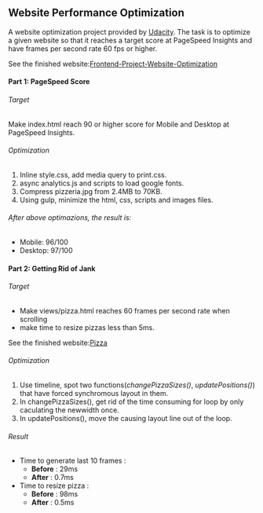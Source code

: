 ## Website Performance Optimization

A website optimization project provided by [Udacity](https://www.udacity.com). The task is to optimize a given website so that it reaches a target score at PageSpeed Insights and have frames per second rate 60 fps or higher.

See the finished website:[Frontend-Project-Website-Optimization](https://jj1201.github.io/Frontend-Project-Website-Optimization/dist/)

#### Part 1: PageSpeed Score
###### Target
Make index.html reach 90 or higher score for Mobile and Desktop at PageSpeed Insights.
###### Optimization
1. Inline style.css, add media query to print.css.
2. async analytics.js and scripts to load google fonts.
3. Compress pizzeria.jpg from 2.4MB to 70KB.
4. Using gulp, minimize the html, css, scripts and images files.

###### After above optimazions, the result is:
- Mobile: 96/100 
- Desktop: 97/100

#### Part 2: Getting Rid of Jank
###### Target
- Make views/pizza.html reaches 60 frames per second rate when scrolling
- make time to resize pizzas less than 5ms.

See the finished website:[Pizza](https://jj1201.github.io/Frontend-Project-Website-Optimization/dist/views/pizza.html)
###### Optimization
1. Use timeline, spot two functions(*changePizzaSizes()*, *updatePositions()*) that have forced synchromous layout in them.
2. In changePizzaSizes(), get rid of the time consuming for loop by only caculating the newwidth once.
3. In updatePositions(), move the causing layout line out of the loop.

###### Result
- Time to generate last 10 frames :
    * **Before** : 29ms
    * **After** : 0.7ms
- Time to resize pizza :
    * **Before** : 98ms
    * **After** : 0.5ms

